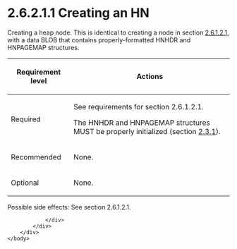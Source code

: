 <html dir="LTR" xmlns:mshelp="http://msdn.microsoft.com/mshelp" xmlns:ddue="http://ddue.schemas.microsoft.com/authoring/2003/5" xmlns:xlink="http://www.w3.org/1999/xlink" xmlns:tool="http://www.microsoft.com/tooltip">
    <head>
        <meta http-equiv="Content-Type" content="text/html; CHARSET=utf-8"></meta>
        <meta name="save" content="history"></meta>
        <title>2.6.2.1.1 Creating an HN</title>
        <xml>
            <mshelp:toctitle title="2.6.2.1.1 Creating an HN"></mshelp:toctitle>
            <mshelp:rltitle title="[MS-PST]: Creating an HN"></mshelp:rltitle>
            <mshelp:keyword index="A" term="a29ef0f7-1a42-4483-a14c-c245d066e23a"></mshelp:keyword>
            <mshelp:attr name="DCSext.ContentType" value="open specification"></mshelp:attr>
            <mshelp:attr name="AssetID" value="a29ef0f7-1a42-4483-a14c-c245d066e23a"></mshelp:attr>
            <mshelp:attr name="TopicType" value="kbRef"></mshelp:attr>
            <mshelp:attr name="DCSext.Title" value="[MS-PST]: Creating an HN" />
        </xml>
    </head>
    <body>
        <div id="header">
            <h1 class="heading">2.6.2.1.1 Creating an HN</h1>
        </div>
        <div id="mainSection">
            <div id="mainBody">
                <div id="allHistory" class="saveHistory"></div>
                <div id="sectionSection0" class="section" name="collapseableSection">
                    

<p>Creating a heap node. This is identical to creating a node
in section <a href="b0dca92d-4b15-4880-bf45-c1e786260d02.htm">2.6.1.2.1</a>,
with a data BLOB that contains properly-formatted HNHDR and HNPAGEMAP
structures.</p>

<table>
 <thead>
  <tr>
   <th>
   <p>Requirement level</p>
   </th>
   <th>
   <p><b><span>Actions</span></b></p>
   </th>
  </tr>
 </thead>
 <tr>
  <td>
  <p>Required</p>
  </td>
  <td>
  <p>See requirements for section 2.6.1.2.1.</p>
  <p>The HNHDR and HNPAGEMAP structures MUST be properly
  initialized (section <a href="77ce49a3-3772-4d8d-bb2c-2f7520a238a6.htm">2.3.1</a>).</p>
  </td>
 </tr>
 <tr>
  <td>
  <p>Recommended</p>
  </td>
  <td>
  <p>None.</p>
  </td>
 </tr>
 <tr>
  <td>
  <p>Optional</p>
  </td>
  <td>
  <p>None.</p>
  </td>
 </tr>
</table>

<p>Possible side effects: See section 2.6.1.2.1.</p>


                </div>
            </div>
        </div>
    </body>
</html>